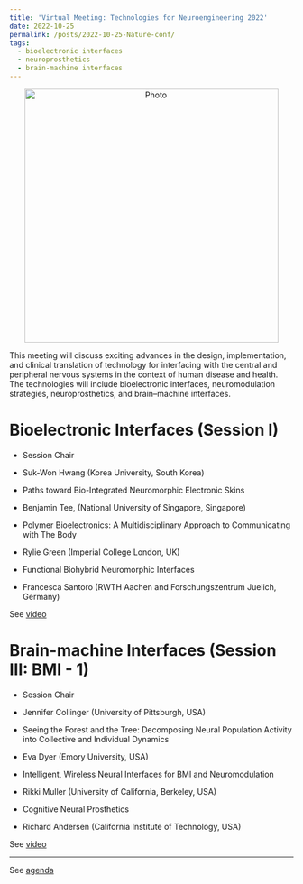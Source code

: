 ```yaml
---
title: 'Virtual Meeting: Technologies for Neuroengineering 2022'
date: 2022-10-25
permalink: /posts/2022-10-25-Nature-conf/
tags:
  - bioelectronic interfaces
  - neuroprosthetics
  - brain-machine interfaces
---
```


<p align="center">
  <img src="https://haoxsia.github.io/images/posts/2022-10-30-nat-conf.png?raw=true" alt="Photo" style="width: 450px;"/> 
</p>
This meeting will discuss exciting advances in the design, implementation, and clinical translation of technology for interfacing with the central and peripheral nervous systems in the context of human disease and health. The technologies will include bioelectronic interfaces, neuromodulation strategies, neuroprosthetics, and brain–machine interfaces.

# Bioelectronic Interfaces (Session I)

* Session Chair
* Suk-Won Hwang (Korea University, South Korea)

* Paths toward Bio-Integrated Neuromorphic Electronic Skins
* Benjamin Tee, (National University of Singapore, Singapore)

* Polymer Bioelectronics: A Multidisciplinary Approach to Communicating with The Body
* Rylie Green (Imperial College London, UK)

* Functional Biohybrid Neuromorphic Interfaces
* Francesca Santoro (RWTH Aachen and Forschungszentrum Juelich, Germany)

See [video](https://events.streamgo.live/technologies-for-neuroenginnering-2022/session-i-bioelectronic-interfaces-1-od)

# Brain-machine Interfaces (Session III: BMI - 1)

* Session Chair
* Jennifer Collinger (University of Pittsburgh, USA)

* Seeing the Forest and the Tree: Decomposing Neural Population Activity into Collective and Individual Dynamics
* Eva Dyer (Emory University, USA)

* Intelligent, Wireless Neural Interfaces for BMI and Neuromodulation
* Rikki Muller (University of California, Berkeley, USA)

* Cognitive Neural Prosthetics
* Richard Andersen (California Institute of Technology, USA)

See [video](https://events.streamgo.live/technologies-for-neuroenginnering-2022/session-iii-bmi-1-od)

------

See [agenda](/files/posts/2022-10-25-Nature-conference.pdf)
